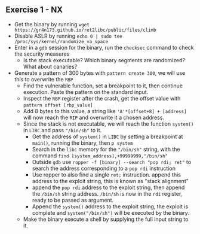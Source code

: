 
## Exercise 1 - NX 

- Get the binary by running `wget https://gr4n173.github.io/ret2libc/public/files/climb`
- Disable ASLR by running `echo 0 | sudo tee /proc/sys/kernel/randomize_va_space`
- Enter in a `gdb` session for the binary, run the `checksec` command to check the security measures
  - Is the stack executable? Which binary segments are randomized? What about canaries?
- Generate a pattern of 300 bytes with `pattern create 300`, we will use this to overwrite the `RBP`
  - Find the vulnerable function, set a breakpoint to it, then continue execution. Paste the pattern on the standard input.
  - Inspect the `RBP` register after the crash, get the offset value with `pattern offset [rbp_value]`
  - Add 8 bytes to this value, a string like `'A'*[offset+8] + [address]` will now reach the `RIP` and overwrite it a chosen address.
  - Since the stack is not executable, we will reach the function `system()` in `LIBC` and pass `"/bin/sh"` to it.
    - Get the address of `system()` in `LIBC` by setting a breakpoint at `main()`, running the binary, then `p system`
    - Search in the `libc` memory for the `"/bin/sh"` string, with the command `find [system_address],+99999999,"/bin/sh"`
    - Outside `gdb` use `ropper -f [binary] --search "pop rdi; ret"` to search the address corresponding to a `pop rdi` instruction
    - Use ropper to also find a single `ret;` instruction. append this address to the exploit string, this is known as "stack alignment"
    - append the `pop rdi` address to the exploit string, then append the `/bin/sh` string address. `/bin/sh` is now in the `rdi` register, ready to be passed as argument.
    - Append the `system()` address to the exploit string, the exploit is complete and `system("/bin/sh")` will be executed by the binary.
  - Make the binary execute a shell by supplying the full input string to it.
